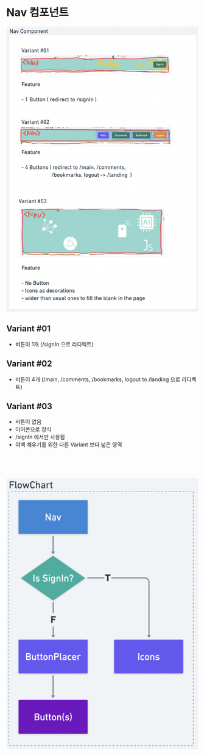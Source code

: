 # Nav 컴포넌트

<!-- TODO: rewrite with Callout -->

<img src="../resources/component/nav-component.png" alt="nav-component" width=600 />

## Variant #01

- 버튼이 1개 (/signIn 으로 리디렉트)

## Variant #02

- 버튼이 4개 (/main, /comments, /bookmarks, logout to /landing 으로 리디렉트)

## Variant #03

- 버튼이 없음
- 아이콘으로 장식
- /signIn 에서만 사용됨
- 여백 채우기를 위한 다른 Variant 보다 넓은 영역

<br/><br/><br/>

<img src="../resources/component/nav-component-flowchart.png" alt="nav-component-flowchart" width=600 />
